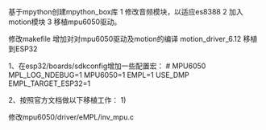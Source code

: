 基于mpython创建mpython_box库
1 修改音频模块，以适应es8388
2 加入motion模块
3 移植mpu6050驱动。

修改makefile
增加对对mpu6050驱动及motion的编译
motion_driver_6.12 移植到ESP32

1、在esp32/boards/sdkconfig增加一些配置宏：
    # MPU6050
    MPL_LOG_NDEBUG=1
    MPU6050=1
    EMPL=1
    USE_DMP
    EMPL_TARGET_ESP32=1

2、按照官方文档做以下移植工作：
    1)


修改mpu6050/driver/eMPL/inv_mpu.c